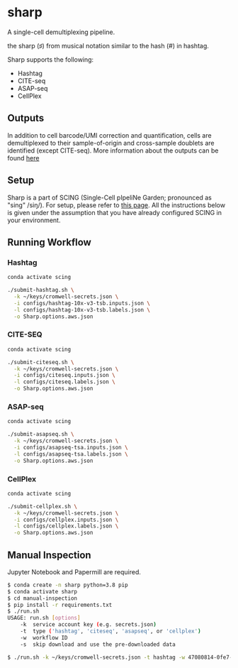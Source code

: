 # sharp

A single-cell demultiplexing pipeline.

the sharp (♯) from musical notation similar to the hash (#) in hashtag.

Sharp supports the following:

- Hashtag
- CITE-seq
- ASAP-seq
- CellPlex

## Outputs

In addition to cell barcode/UMI correction and quantification, cells are demultiplexed to their sample-of-origin and cross-sample doublets are identified (except CITE-seq). More information about the outputs can be found [here](docs/understanding-outputs-2021-08-30.pdf)

## Setup

Sharp is a part of SCING (Single-Cell pIpeliNe Garden; pronounced as "sing" /siŋ/). For setup, please refer to [this page](https://github.com/hisplan/scing). All the instructions below is given under the assumption that you have already configured SCING in your environment.

## Running Workflow

### Hashtag

```bash
conda activate scing

./submit-hashtag.sh \
  -k ~/keys/cromwell-secrets.json \
  -i configs/hashtag-10x-v3-tsb.inputs.json \
  -l configs/hashtag-10x-v3-tsb.labels.json \
  -o Sharp.options.aws.json
```

### CITE-SEQ

```bash
conda activate scing

./submit-citeseq.sh \
  -k ~/keys/cromwell-secrets.json \
  -i configs/citeseq.inputs.json \
  -l configs/citeseq.labels.json \
  -o Sharp.options.aws.json
```

### ASAP-seq

```bash
conda activate scing

./submit-asapseq.sh \
  -k ~/keys/cromwell-secrets.json \
  -i configs/asapseq-tsa.inputs.json \
  -l configs/asapseq-tsa.labels.json \
  -o Sharp.options.aws.json
```

### CellPlex

```bash
conda activate scing

./submit-cellplex.sh \
  -k ~/keys/cromwell-secrets.json \
  -i configs/cellplex.inputs.json \
  -l configs/cellplex.labels.json \
  -o Sharp.options.aws.json
```

## Manual Inspection

Jupyter Notebook and Papermill are required.

```bash
$ conda create -n sharp python=3.8 pip
$ conda activate sharp
$ cd manual-inspection
$ pip install -r requirements.txt
$ ./run.sh
USAGE: run.sh [options]
    -k  service account key (e.g. secrets.json)
    -t  type ('hashtag', 'citeseq', 'asapseq', or 'cellplex')
    -w  workflow ID
    -s  skip download and use the pre-downloaded data
```

```bash
$ ./run.sh -k ~/keys/cromwell-secrets.json -t hashtag -w 47080814-0fe7-458d-9edb-5e3cb86bf870
```
